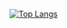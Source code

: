 [![Top Langs](https://github-readme-stats.vercel.app/api/top-langs/?username=kkr155&layout=donut&langs_count=10&exclude_repo=zxing)](https://github.com/anuraghazra/github-readme-stats)
